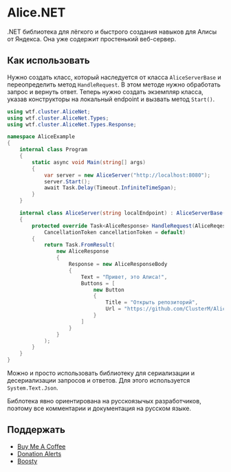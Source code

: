# Alice.NET

.NET библиотека для лёгкого и быстрого создания навыков для Алисы от Яндекса. Она уже содержит простенький веб-сервер.

## Как использовать

Нужно создать класс, который наследуется от класса `AliceServerBase` и переопределить метод `HandleRequest`. 
В этом методе нужно обработать запрос и вернуть ответ. Теперь нужно создать экземпляр класса, указав конструкторы
на локальный endpoint и вызвать метод `Start()`.

```csharp
using wtf.cluster.AliceNet;
using wtf.cluster.AliceNet.Types;
using wtf.cluster.AliceNet.Types.Response;

namespace AliceExample
{
    internal class Program
    {
        static async void Main(string[] args)
        {
            var server = new AliceServer("http://localhost:8080");
            server.Start();
            await Task.Delay(Timeout.InfiniteTimeSpan);
        }
    }

    internal class AliceServer(string localEndpoint) : AliceServerBase(localEndpoint)
    {
        protected override Task<AliceResponse> HandleRequest(AliceReqest reqest,
            CancellationToken cancellationToken = default)
        {
            return Task.FromResult(
                new AliceResponse
                {
                    Response = new AliceResponseBody
                    {
                        Text = "Привет, это Алиса!",
                        Buttons = [
                            new Button
                            {
                                Title = "Открыть репозиторий",
                                Url = "https://github.com/ClusterM/AliceNet"
                            }
                        ]
                    }
                }
            );
        }
    }
}
```

Можно и просто использовать библиотеку для сериализации и десериализации запросов и ответов. Для этого используется `System.Text.Json`.

Библотека явно ориентирована на русскоязычых разработчиков, поэтому все комментарии и документация на русском языке.

## Поддержать

* [Buy Me A Coffee](https://www.buymeacoffee.com/cluster)
* [Donation Alerts](https://www.donationalerts.com/r/clustermeerkat)
* [Boosty](https://boosty.to/cluster)
